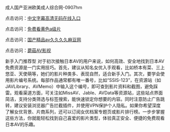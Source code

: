 成人国产亚洲欧美成人综合网-0907hm

点击访问：<a href="https://heiliaowzu4ur.pages.dev">中文字幕高清无码在线入口</a>

点击访问：<a href="https://heiliao2dmwwy.pages.dev">免费看黄色a级片</a>

点击访问：<a href="https://heiliaoga6s9v.pages.dev">国产精品av久久久久麻豆网</a>

点击访问：<a href="https://heiliaowt0d7p.pages.dev">蘑菇AV影视</a>



新手入门推荐型
对于初次接触日本AV的用户来说，如何高效、安全地找到日本AV免费资源是一门实用技巧。首先，建议从知名女优入手观看，比如桥本有菜、三上悠亚、天使萌等，她们的影片种类多、表现自然，适合新手入门。其次，要学会使用影片编号系统。每部作品通常都有唯一番号，比如“SSIS-123”，在资源站（如JAVLibrary、AVMemo）中输入这个编号，即可查到影片资料和截图，避免踩雷。观看渠道方面，可关注如MissAV、Jable、AVData等资源站，这些站点界面简洁，支持分类筛选与标签搜索，能快速锁定你想要的内容。同时注意防止广告跳转，建议安装浏览器广告拦截插件，并使用VPN保护个人隐私。如果你希望深度了解女优背景、片商系列，还可以订阅女优档案专题页或影片排行榜。一步步掌握这些方法，你就能轻松找到自己喜爱的影片类型，体验真正安全、便捷的免费观看日本AV的乐趣。

<span style="display:none;">[Canonical link]( ）</span>
